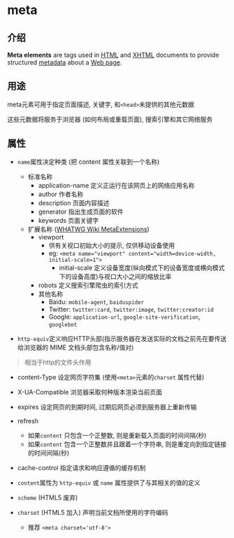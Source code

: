 # meta

## 介绍

**Meta elements** are tags used in [HTML](https://en.wikipedia.org/wiki/HTML_element) and [XHTML](https://en.wikipedia.org/wiki/XHTML) documents to provide structured [metadata](https://en.wikipedia.org/wiki/Metadata) about a [Web page](https://en.wikipedia.org/wiki/Web_page).

## 用途

meta元素可用于指定页面描述, 关键字, 和`<head>`未提供的其他元数据

这些元数据将服务于浏览器 (如何布局或重载页面), 搜索引擎和其它网络服务

##	属性

- `name`属性决定种类 (把 content 属性关联到一个名称)

  - 标准名称
    - application-name 定义正运行在该网页上的网络应用名称
    - author 作者名称
    - description 页面内容描述
    - generator 指出生成页面的软件
    - keywords 页面关键字
  - 扩展名称 ([WHATWG Wiki MetaExtensions](https://wiki.whatwg.org/wiki/MetaExtensions))
    - viewport
      - 供有关视口初始大小的提示, 仅供移动设备使用
      - eg: ```<meta name="viewport" content="width=device-width, initial-scale=1">```
        - initial-scale 定义设备宽度(纵向模式下的设备宽度或横向模式下的设备高度)与视口大小之间的缩放比率
    - robots 定义搜索引擎爬虫的索引方式
    - 其他名称
      - Baidu: `mobile-agent`, `baiduspider`
      - Twitter: `twitter:card`, `twitter:image`, `twitter:creator:id`
      - Google: `application-url`, `google-site-verification`, `googlebot`

-  `http-equiv`定义响应HTTP头部(指示服务器在发送实际的文档之前先在要传送给浏览器的 MIME 文档头部包含名称/值对)

  > 相当于http的文件头作用

  - content-Type 设定网页字符集 (使用`<meta>`元素的`charset` 属性代替)
  - X-UA-Compatible 浏览器采取何种版本渲染当前页面
  - expires 设定网页的到期时间, 过期后网页必须到服务器上重新传输
  - refresh
    - 如果`content` 只包含一个正整数, 则是重新载入页面的时间间隔(秒)
    - 如果`content` 包含一个正整数并且跟着一个字符串, 则是重定向到指定链接的时间间隔(秒)
  - cache-control 指定请求和响应遵循的缓存机制


- `content`属性为 `http-equiv` 或 `name` 属性提供了与其相关的值的定义

- `scheme` (HTML5 废弃)

- `charset` (HTML5 加入) 声明当前文档所使用的字符编码

  - 推荐 ```<meta charset='utf-8'>```

    ​



